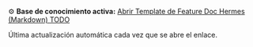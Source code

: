⚙️ **Base de conocimiento activa:**
[Abrir Template de Feature Doc Hermes (Markdown) TODO](https://github.com/qnelo/simpliroute_ia_base_templates/blob/main/hermes/feature_doc_template/template.md)

Última actualización automática cada vez que se abre el enlace.